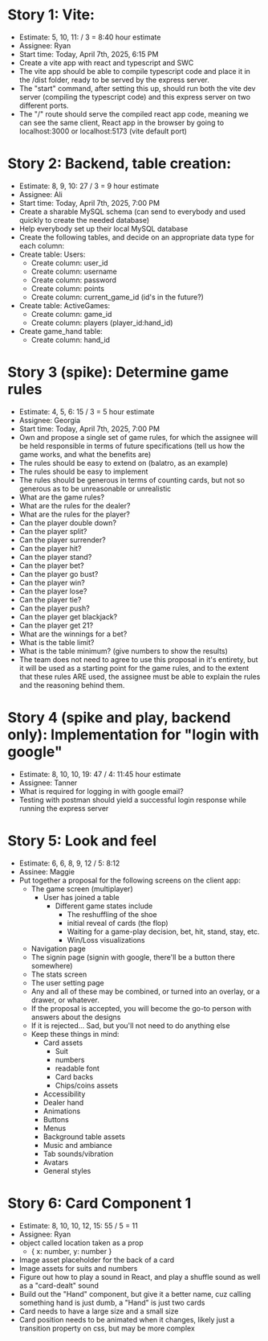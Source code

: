 
# Story 1: Vite:
- Estimate: 5, 10, 11: / 3 = 8:40 hour estimate
- Assignee: Ryan
- Start time: Today, April 7th, 2025, 6:15 PM
- Create a vite app with react and typescript and SWC
- The vite app should be able to compile typescript code and place it in the /dist folder, ready to be served by the express server.
- The "start" command, after setting this up, should run both the vite dev server (compiling the typescript code) and this express server on two different ports.
- The "/" route should serve the compiled react app code, meaning we can see the same client, React app in the browser by going to localhost:3000 or localhost:5173 (vite default port)

# Story 2: Backend, table creation:
- Estimate: 8, 9, 10: 27 / 3 = 9 hour estimate
- Assignee: Ali
- Start time: Today, April 7th, 2025, 7:00 PM
- Create a sharable MySQL schema (can send to everybody and used quickly to create the needed database)
- Help everybody set up their local MySQL database
- Create the following tables, and decide on an appropriate data type for each column:
- Create table: Users:
  - Create column: user_id
  - Create column: username
  - Create column: password
  - Create column: points
  - Create column: current_game_id (id's in the future?)
- Create table: ActiveGames:
  - Create column: game_id
  - Create column: players (player_id:hand_id)
- Create game_hand table:
  - Create column: hand_id

# Story 3 (spike): Determine game rules
- Estimate: 4, 5, 6: 15 / 3 = 5 hour estimate
- Assignee: Georgia
- Start time: Today, April 7th, 2025, 7:00 PM
- Own and propose a single set of game rules, for which the assignee will be held responsible in terms of future specifications (tell us how the game works, and what the benefits are)
- The rules should be easy to extend on (balatro, as an example)
- The rules should be easy to implement
- The rules should be generous in terms of counting cards, but not so generous as to be unreasonable or unrealistic
- What are the game rules?
- What are the rules for the dealer?
- What are the rules for the player?
- Can the player double down?
- Can the player split?
- Can the player surrender?
- Can the player hit?
- Can the player stand?
- Can the player bet?
- Can the player go bust?
- Can the player win?
- Can the player lose?
- Can the player tie?
- Can the player push?
- Can the player get blackjack?
- Can the player get 21?
- What are the winnings for a bet?
- What is the table limit?
- What is the table minimum? (give numbers to show the results)
- The team does not need to agree to use this proposal in it's entirety, but it will be used as a starting point for the game rules,
and to the extent that these rules ARE used, the assignee must be able to explain the rules and the reasoning behind them.

# Story 4 (spike and play, backend only): Implementation for "login with google"
- Estimate: 8, 10, 10, 19: 47 / 4: 11:45 hour estimate
- Assignee: Tanner
- What is required for logging in with google email?
- Testing with postman should yield a successful login response while running the express server

# Story 5: Look and feel
- Estimate: 6, 6, 8, 9, 12 / 5: 8:12
- Assinee: Maggie
- Put together a proposal for the following screens on the client app:
  - The game screen (multiplayer)
    - User has joined a table
      - Different game states include
        - The reshuffling of the shoe
        - initial reveal of cards (the flop)
        - Waiting for a game-play decision, bet, hit, stand, stay, etc.
        - Win/Loss visualizations
  - Navigation page
  - The signin page (signin with google, there'll be a button there somewhere)
  - The stats screen
  - The user setting page
  - Any and all of these may be combined, or turned into an overlay, or a drawer, or whatever.
  - If the proposal is accepted, you will become the go-to person with answers about the designs
  - If it is rejected... Sad, but you'll not need to do anything else
  - Keep these things in mind:
    - Card assets
      - Suit
      - numbers
      - readable font
      - Card backs
      - Chips/coins assets
    - Accessibility
    - Dealer hand
    - Animations
    - Buttons
    - Menus
    - Background table assets
    - Music and ambiance
    - Tab sounds/vibration
    - Avatars
    - General styles

# Story 6: Card Component 1
- Estimate: 8, 10, 10, 12, 15: 55 / 5 = 11
- Assignee: Ryan
- object called location taken as a prop
  - { x: number, y: number }
- Image asset placeholder for the back of a card
- Image assets for suits and numbers
- Figure out how to play a sound in React, and play a shuffle sound as well as a "card-dealt" sound
- Build out the "Hand" component, but give it a better name, cuz calling something hand is just dumb, a "Hand" is just two cards
- Card needs to have a large size and a small size
- Card position needs to be animated when it changes, likely just a transition property on css, but may be more complex